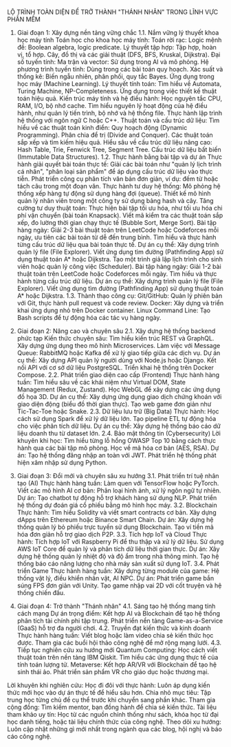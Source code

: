 LỘ TRÌNH TOÀN DIỆN ĐỂ TRỞ THÀNH "THÁNH NHÂN" TRONG LĨNH VỰC PHẦN MỀM

1. Giai đoạn 1: Xây dựng nền tảng vững chắc
1.1. Nắm vững lý thuyết khoa học máy tính
Toán học cho khoa học máy tính:
Toán rời rạc:
Logic mệnh đề: Boolean algebra, logic predicate.
Lý thuyết tập hợp: Tập hợp, hoàn vị, tổ hợp.
Cây, đồ thị và các giải thuật (DFS, BFS, Kruskal, Dijkstra).
Đại số tuyến tính:
Ma trận và vector: Sử dụng trong AI và mô phỏng.
Hệ phương trình tuyến tính: Dùng trong các bài toán quy hoạch.
Xác suất và thống kê:
Biến ngẫu nhiên, phân phối, quy tắc Bayes.
Ứng dụng trong học máy (Machine Learning).
Lý thuyết tính toán:
Tìm hiểu về Automata, Turing Machine, NP-Completeness.
Ứng dụng trong việc thiết kế thuật toán hiệu quả.
Kiến trúc máy tính và hệ điều hành:
Học nguyên tắc CPU, RAM, I/O, bộ nhớ cache.
Tìm hiểu nguyên lý hoạt động của hệ điều hành, như quản lý tiến trình, bộ nhớ và hệ thống file.
Thực hành lập trình hệ thống với ngôn ngữ C hoặc C++.
Thuật toán và cấu trúc dữ liệu:
Tìm hiểu về các thuật toán kinh điển:
Quy hoạch động (Dynamic Programming).
Phân chia để trị (Divide and Conquer).
Các thuật toán sắp xếp và tìm kiếm hiệu quả.
Hiểu sâu về cấu trúc dữ liệu nâng cao:
Hash Table, Trie, Fenwick Tree, Segment Tree.
Cấu trúc dữ liệu bất biến (Immutable Data Structures).
1.2. Thực hành bằng bài tập và dự án
Thực hành giải quyết bài toán thực tế:
Giải các bài toán như "quản lý lịch trình cá nhân", "phân loại sản phẩm" để áp dụng cấu trúc dữ liệu vào thực tiễn.
Phát triển công cụ phân tích văn bản đơn giản, ví dụ: đếm từ hoặc tách câu trong một đoạn văn.
Thực hành tư duy hệ thống:
Mô phỏng hệ thống xếp hàng tự động sử dụng hàng đợi (queue).
Thiết kế mô hình quản lý nhân viên trong một công ty sử dụng bảng hash và cây.
Tăng cường tư duy thuật toán:
Thực hiện bài tập tối ưu hóa, như tối ưu hóa chi phí vận chuyển (bài toán Knapsack).
Viết mã kiểm tra các thuật toán sắp xếp, đo lường thời gian chạy thực tế (Bubble Sort, Merge Sort).
Bài tập hàng ngày:
Giải 2-3 bài thuật toán trên LeetCode hoặc Codeforces mỗi ngày, ưu tiên các bài toán từ dễ đến trung bình.
Tìm hiểu và thực hành từng cấu trúc dữ liệu qua bài toán thực tế.
Dự án cụ thể:
Xây dựng trình quản lý file (File Explorer).
Viết ứng dụng tìm đường (Pathfinding App) sử dụng thuật toán A* hoặc Dijkstra.
Tạo một trình giả lập lịch trình cho sinh viên hoặc quản lý công việc (Scheduler).
Bài tập hàng ngày:
Giải 1-2 bài thuật toán trên LeetCode hoặc Codeforces mỗi ngày.
Tìm hiểu và thực hành từng cấu trúc dữ liệu.
Dự án cụ thể:
Xây dựng trình quản lý file (File Explorer).
Viết ứng dụng tìm đường (Pathfinding App) sử dụng thuật toán A* hoặc Dijkstra.
1.3. Thành thạo công cụ:
Git/GitHub:
Quản lý phiên bản với Git, thực hành pull request và code review.
Docker:
Xây dựng và triển khai ứng dụng nhỏ trên Docker container.
Linux Command Line:
Tạo Bash scripts để tự động hóa các tác vụ hàng ngày.

2. Giai đoạn 2: Nâng cao và chuyên sâu
2.1. Xây dựng hệ thống backend phức tạp
Kiến thức chuyên sâu:
Tìm hiểu kiến trúc REST và GraphQL.
Xây dựng ứng dụng theo mô hình Microservices.
Làm việc với Message Queue: RabbitMQ hoặc Kafka để xử lý giao tiếp giữa các dịch vụ.
Dự án cụ thể:
Xây dựng API quản lý người dùng với Node.js hoặc Django.
Kết nối API với cơ sở dữ liệu PostgreSQL.
Triển khai hệ thống trên Docker Compose.
2.2. Phát triển giao diện cao cấp (Frontend)
Thực hành hàng tuần:
Tìm hiểu sâu về các khái niệm như Virtual DOM, State Management (Redux, Zustand).
Học WebGL để xây dựng các ứng dụng đồ họa 3D.
Dự án cụ thể:
Xây dựng ứng dụng giao dịch chứng khoán với giao diện động (biểu đồ thời gian thực).
Tạo web game đơn giản như Tic-Tac-Toe hoặc Snake.
2.3. Dữ liệu lưu trữ (Big Data)
Thực hành:
Học cách sử dụng Spark để xử lý dữ liệu lớn.
Tạo pipeline ETL tự động hóa cho việc phân tích dữ liệu.
Dự án cụ thể:
Xây dựng hệ thống báo cáo dữ liệu doanh thu từ dataset lớn.
2.4. Bảo mật thông tin (Cybersecurity)
Lời khuyên khi học:
Tìm hiểu từng lỗ hổng OWASP Top 10 bằng cách thực hành qua các bài tập mô phỏng.
Học về mã hóa cơ bản (AES, RSA).
Dự án:
Tạo hệ thống đăng nhập an toàn với JWT.
Phát triển hệ thống phát hiện xâm nhập sử dụng Python.

3. Giai đoạn 3: Đổi mới và chuyên sâu xu hướng
3.1. Phát triển trí tuệ nhân tạo (AI)
Thực hành hàng tuần:
Làm quen với TensorFlow hoặc PyTorch.
Viết các mô hình AI cơ bản: Phân loại hình ảnh, xử lý ngôn ngữ tự nhiên.
Dự án:
Tạo chatbot tự động hỗ trợ khách hàng sử dụng NLP.
Phát triển hệ thống dự đoán giá cổ phiếu bằng mô hình học máy.
3.2. Blockchain
Thực hành:
Tìm hiểu Solidity và viết smart contracts cơ bản.
Xây dựng dApps trên Ethereum hoặc Binance Smart Chain.
Dự án:
Xây dựng hệ thống quản lý bỏ phiếu trực tuyến sử dụng Blockchain.
Tạo ví tiền mã hóa đơn giản hỗ trợ giao dịch P2P.
3.3. Tích hợp IoT và Cloud
Thực hành:
Tích hợp IoT với Raspberry Pi để thu thập và xử lý dữ liệu.
Sử dụng AWS IoT Core để quản lý và phân tích dữ liệu thời gian thực.
Dự án:
Xây dựng hệ thống quản lý nhiệt độ và độ ẩm trong nhà thông minh.
Tạo hệ thống báo cáo năng lượng cho nhà máy sản xuất sử dụng IoT.
3.4. Phát triển Game
Thực hành hàng tuần:
Xây dựng từng module của game: Hệ thống vật lý, điều khiển nhân vật, AI NPC.
Dự án:
Phát triển game bắn súng FPS đơn giản với Unity.
Tạo game nhập vai 2D với cốt truyện và hệ thống chiến đấu.

4. Giai đoạn 4: Trở thành "Thánh nhân"
4.1. Sáng tạo hệ thống mang tính cách mạng
Dự án trọng điểm:
Kết hợp AI và Blockchain để tạo hệ thống phân tích tài chính phi tập trung.
Phát triển nền tảng Game-as-a-Service (GaaS) hỗ trợ đa người chơi.
4.2. Truyền đạt kiến thức và kinh doanh
Thực hành hàng tuần:
Viết blog hoặc làm video chia sẻ kiến thức học được.
Tham gia các buổi hội thảo công nghệ để mở rộng mạng lưới.
4.3. Tiếp tục nghiên cứu xu hướng mới
Quantum Computing:
Học cách viết thuật toán trên nền tảng IBM Qiskit.
Tìm hiểu các ứng dụng thực tế của tính toán lượng tử.
Metaverse:
Kết hợp AR/VR với Blockchain để tạo hệ sinh thái ảo.
Phát triển sản phẩm VR cho giáo dục hoặc thương mại.

Lời khuyên khi nghiên cứu:
Học đi đôi với thực hành: Luôn áp dụng kiến thức mới học vào dự án thực tế để hiểu sâu hơn.
Chia nhỏ mục tiêu: Tập trung học từng chủ đề cụ thể trước khi chuyển sang phần khác.
Tham gia cộng đồng: Tìm kiếm mentor, bạn đồng hành để chia sẻ kiến thức.
Tài liệu tham khảo uy tín: Học từ các nguồn chính thống như sách, khóa học từ đại học danh tiếng, hoặc tài liệu chính thức của công nghệ.
Theo dõi xu hướng: Luôn cập nhật những gì mới nhất trong ngành qua các blog, hội nghị và báo cáo công nghệ.
